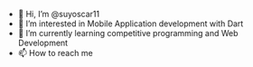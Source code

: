 - 👋 Hi, I’m @suyoscar11
- 👀 I’m interested in Mobile Application development with Dart
- 🌱 I’m currently learning competitive programming and Web Development
- 📫 How to reach me 

<!---
suyoscar11/suyoscar11 is a ✨ special ✨ repository because its `README.md` (this file) appears on your GitHub profile.
You can click the Preview link to take a look at your changes.
--->
